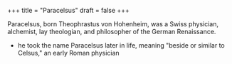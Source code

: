 +++
title = "Paracelsus"
draft = false
+++

Paracelsus, born Theophrastus von Hohenheim, was a Swiss physician, alchemist, lay theologian, and philosopher of the German Renaissance.

-   he took the name Paracelsus later in life, meaning "beside or similar to Celsus," an early Roman physician
